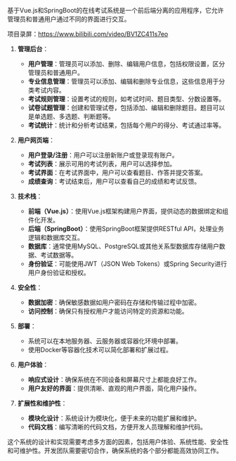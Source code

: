﻿基于Vue.js和SpringBoot的在线考试系统是一个前后端分离的应用程序，它允许管理员和普通用户通过不同的界面进行交互。

项目录屏：https://www.bilibili.com/video/BV1ZC411s7eo

1. **管理后台**：
   - **用户管理**：管理员可以添加、删除、编辑用户信息，包括权限设置，区分管理员和普通用户。
   - **专业信息管理**：管理员可以添加、编辑和删除专业信息，这些信息用于分类考试内容。
   - **考试规则管理**：设置考试的规则，如考试时间、题目类型、分数设置等。
   - **试卷试题管理**：创建和管理试卷，包括添加、编辑和删除题目。题目可以是单选题、多选题、判断题等。
   - **考试统计**：统计和分析考试结果，包括每个用户的得分、考试通过率等。

2. **用户网页端**：
   - **用户登录/注册**：用户可以注册新账户或登录现有账户。
   - **考试列表**：展示可用的考试列表，用户可以选择参加。
   - **考试界面**：在考试界面中，用户可以查看题目、作答并提交答案。
   - **成绩查询**：考试结束后，用户可以查看自己的成绩和考试反馈。

3. **技术栈**：
   - **前端（Vue.js）**：使用Vue.js框架构建用户界面，提供动态的数据绑定和组件化开发。
   - **后端（SpringBoot）**：使用SpringBoot框架提供RESTful API，处理业务逻辑和数据库交互。
   - **数据库**：通常使用MySQL、PostgreSQL或其他关系型数据库存储用户数据、考试数据等。
   - **身份验证**：可能使用JWT（JSON Web Tokens）或Spring Security进行用户身份验证和授权。

4. **安全性**：
   - **数据加密**：确保敏感数据如用户密码在存储和传输过程中加密。
   - **访问控制**：确保只有授权用户才能访问特定的资源和功能。

5. **部署**：
   - 系统可以在本地服务器、云服务器或容器化环境中部署。
   - 使用Docker等容器化技术可以简化部署和扩展过程。

6. **用户体验**：
   - **响应式设计**：确保系统在不同设备和屏幕尺寸上都能良好工作。
   - **用户友好的界面**：提供清晰、直观的用户界面，简化用户操作。

7. **扩展性和维护性**：
   - **模块化设计**：系统设计为模块化，便于未来的功能扩展和维护。
   - **代码文档**：编写清晰的代码文档，方便开发人员理解和维护代码。

这个系统的设计和实现需要考虑多方面的因素，包括用户体验、系统性能、安全性和可维护性。开发团队需要密切合作，确保系统的各个部分都能高效协同工作。